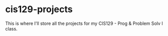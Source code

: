 # cis129-projects
This is where I'll store all the projects for my CIS129 - Prog &amp; Problem Solv I class. 
